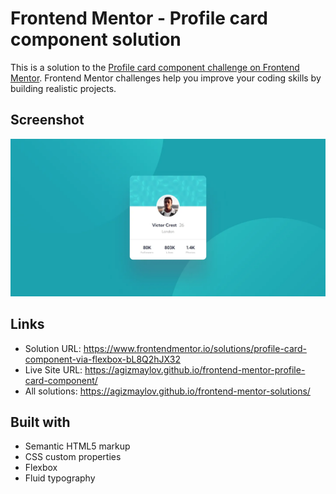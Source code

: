 # Frontend Mentor - Profile card component solution

This is a solution to the [Profile card component challenge on Frontend Mentor](https://www.frontendmentor.io/challenges/profile-card-component-cfArpWshJ). Frontend Mentor challenges help you improve your coding skills by building realistic projects.

## Screenshot

![Screenshot of the solution to Profile card component.](solution-screenshot.webp)

## Links

- Solution URL: https://www.frontendmentor.io/solutions/profile-card-component-via-flexbox-bL8Q2hJX32
- Live Site URL: https://agizmaylov.github.io/frontend-mentor-profile-card-component/
- All solutions: https://agizmaylov.github.io/frontend-mentor-solutions/

## Built with

- Semantic HTML5 markup
- CSS custom properties
- Flexbox
- Fluid typography
